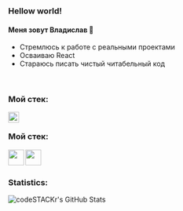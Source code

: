 ### Hellow world!

#### Меня зовут Владислав 👋 
- Стремлюсь к работе с реальными проектами
- Осваиваю React
- Стараюсь писать чистый читабельный код

<br />

### Мой стек:
[<img align="left" alt="Vladmaker | VK" width="22px" src="https://simpleicons.org/icons/vk.svg" />][vk]

<br />

### Мой стек:
<img align="left" height="32" width="32" src="https://simpleicons.org/icons/visualstudiocode.svg" />
<img align="left" height="32" width="32" src="https://simpleicons.org/icons/javascript.svg" />

<br />
<br />

### Statistics:
<img align="left" alt="codeSTACKr's GitHub Stats" src="https://github-readme-stats.vercel.app/api?username=Vlad-maker&theme=vue&show_icons=true" />

<br />

[vk]: https://vk.com/vladmaker
